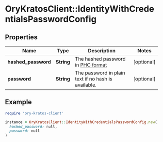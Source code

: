 # OryKratosClient::IdentityWithCredentialsPasswordConfig

## Properties

| Name | Type | Description | Notes |
| ---- | ---- | ----------- | ----- |
| **hashed_password** | **String** | The hashed password in [PHC format]( https://www.ory.sh/docs/kratos/concepts/credentials/username-email-password#hashed-password-format) | [optional] |
| **password** | **String** | The password in plain text if no hash is available. | [optional] |

## Example

```ruby
require 'ory-kratos-client'

instance = OryKratosClient::IdentityWithCredentialsPasswordConfig.new(
  hashed_password: null,
  password: null
)
```

